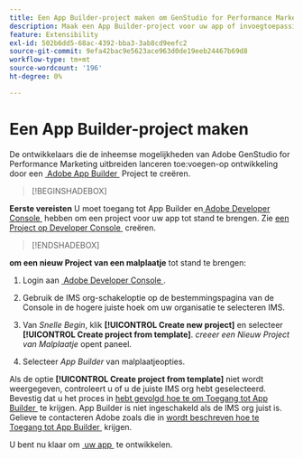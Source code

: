 ```yaml
---
title: Een App Builder-project maken om GenStudio for Performance Marketing uit te breiden
description: Maak een App Builder-project voor uw app of invoegtoepassing.
feature: Extensibility
exl-id: 502b6dd5-68ac-4392-bba3-3ab8cd9eefc2
source-git-commit: 9efa42bac9e5623ace963d0de19eeb24467b69d8
workflow-type: tm+mt
source-wordcount: '196'
ht-degree: 0%

---
```


# Een App Builder-project maken

De ontwikkelaars die de inheemse mogelijkheden van Adobe GenStudio for Performance Marketing uitbreiden lanceren toe:voegen-op ontwikkeling door een [&#x200B; Adobe App Builder &#x200B;](https://developer.adobe.com/app-builder/) Project te creëren.

>[!BEGINSHADEBOX]

**Eerste vereisten**
U moet toegang tot App Builder en [&#x200B; Adobe Developer Console &#x200B;](https://developer.adobe.com/developer-console/) hebben om een project voor uw app tot stand te brengen. Zie [&#x200B; een Project op Developer Console &#x200B;](https://developer.adobe.com/app-builder/docs/getting_started/first_app#2-create-a-new-project-on-developer-console) creëren.

>[!ENDSHADEBOX]

**om een nieuw Project van een malplaatje** tot stand te brengen:

1. Login aan [&#x200B; Adobe Developer Console &#x200B;](https://developer.adobe.com/developer-console/).

1. Gebruik de IMS org-schakeloptie op de bestemmingspagina van de Console in de hogere juiste hoek om uw organisatie te selecteren IMS.

1. Van _Snelle Begin_, klik **[!UICONTROL Create new project]** en selecteer **[!UICONTROL Create project from template]**. _creeer een Nieuw Project van Malplaatje_ opent paneel.

1. Selecteer _App Builder_ van malplaatjeopties.

Als de optie **[!UICONTROL Create project from template]** niet wordt weergegeven, controleert u of u de juiste IMS org hebt geselecteerd. Bevestig dat u het proces in [&#x200B; hebt gevolgd hoe te om Toegang tot App Builder &#x200B;](https://developer.adobe.com/app-builder/docs/overview/getting_access/) te krijgen. App Builder is niet ingeschakeld als de IMS org juist is. Gelieve te contacteren Adobe zoals die in [&#x200B; wordt beschreven hoe te Toegang tot App Builder &#x200B;](https://developer.adobe.com/app-builder/docs/overview/getting_access/) krijgen.

U bent nu klaar om [&#x200B; uw app &#x200B;](create-app.md) te ontwikkelen.
